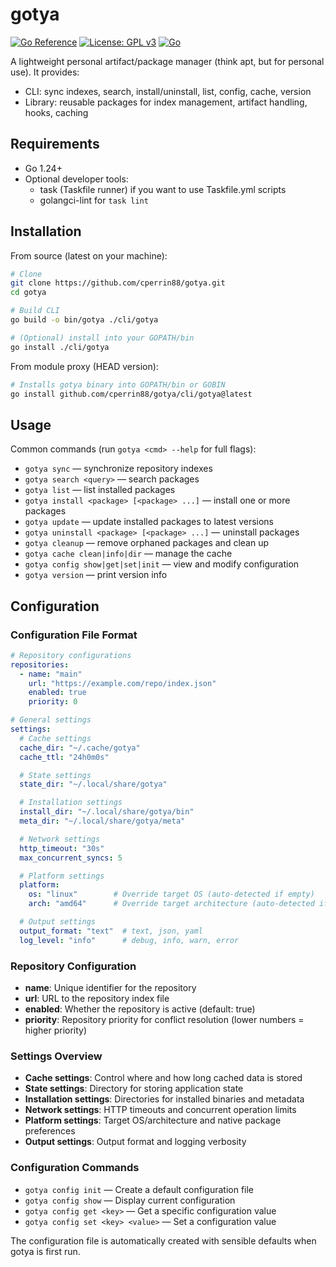 # gotya

[![Go Reference](https://pkg.go.dev/badge/github.com/cperrin88/gotya.svg)](https://pkg.go.dev/github.com/glorpus-work/gotya)
[![License: GPL v3](https://img.shields.io/badge/License-GPLv3-blue.svg)](https://www.gnu.org/licenses/gpl-3.0)
[![Go](https://github.com/glorpus-work/gotya/actions/workflows/go.yml/badge.svg)](https://github.com/glorpus-work/gotya/actions/workflows/go.yml)

A lightweight personal artifact/package manager (think apt, but for personal use). It provides:
- CLI: sync indexes, search, install/uninstall, list, config, cache, version
- Library: reusable packages for index management, artifact handling, hooks, caching

## Requirements

- Go 1.24+
- Optional developer tools:
  - task (Taskfile runner) if you want to use Taskfile.yml scripts
  - golangci-lint for `task lint`

## Installation

From source (latest on your machine):

```bash
# Clone
git clone https://github.com/cperrin88/gotya.git
cd gotya

# Build CLI
go build -o bin/gotya ./cli/gotya

# (Optional) install into your GOPATH/bin
go install ./cli/gotya
```

From module proxy (HEAD version):

```bash
# Installs gotya binary into GOPATH/bin or GOBIN
go install github.com/cperrin88/gotya/cli/gotya@latest
```

## Usage

Common commands (run `gotya <cmd> --help` for full flags):

- `gotya sync` — synchronize repository indexes
- `gotya search <query>` — search packages
- `gotya list` — list installed packages
- `gotya install <package> [<package> ...]` — install one or more packages
- `gotya update` — update installed packages to latest versions
- `gotya uninstall <package> [<package> ...]` — uninstall packages
- `gotya cleanup` — remove orphaned packages and clean up
- `gotya cache clean|info|dir` — manage the cache
- `gotya config show|get|set|init` — view and modify configuration
- `gotya version` — print version info

## Configuration

### Configuration File Format

```yaml
# Repository configurations
repositories:
  - name: "main"
    url: "https://example.com/repo/index.json"
    enabled: true
    priority: 0

# General settings
settings:
  # Cache settings
  cache_dir: "~/.cache/gotya"
  cache_ttl: "24h0m0s"

  # State settings
  state_dir: "~/.local/share/gotya"

  # Installation settings
  install_dir: "~/.local/share/gotya/bin"
  meta_dir: "~/.local/share/gotya/meta"

  # Network settings
  http_timeout: "30s"
  max_concurrent_syncs: 5

  # Platform settings
  platform:
    os: "linux"        # Override target OS (auto-detected if empty)
    arch: "amd64"      # Override target architecture (auto-detected if empty)

  # Output settings
  output_format: "text"  # text, json, yaml
  log_level: "info"      # debug, info, warn, error
```

### Repository Configuration

- **name**: Unique identifier for the repository
- **url**: URL to the repository index file
- **enabled**: Whether the repository is active (default: true)
- **priority**: Repository priority for conflict resolution (lower numbers = higher priority)

### Settings Overview

- **Cache settings**: Control where and how long cached data is stored
- **State settings**: Directory for storing application state
- **Installation settings**: Directories for installed binaries and metadata
- **Network settings**: HTTP timeouts and concurrent operation limits
- **Platform settings**: Target OS/architecture and native package preferences
- **Output settings**: Output format and logging verbosity

### Configuration Commands

- `gotya config init` — Create a default configuration file
- `gotya config show` — Display current configuration
- `gotya config get <key>` — Get a specific configuration value
- `gotya config set <key> <value>` — Set a configuration value

The configuration file is automatically created with sensible defaults when gotya is first run.
